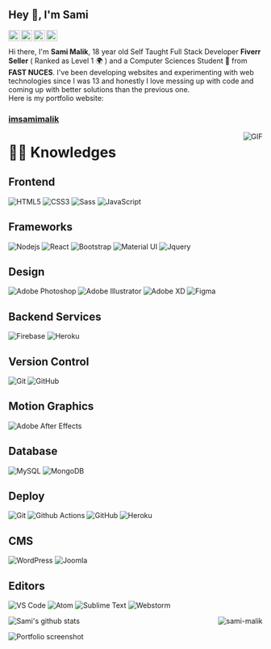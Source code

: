 ## Hey 👋, I'm Sami

<a href="https://www.linkedin.com/in/sami-malik-4663651a8" >
  <img align="left" alt="Sami's LinkdeIn" width="22px" src="https://cdn.jsdelivr.net/npm/simple-icons@v3/icons/linkedin.svg" />
</a>
<a href="https://twitter.com/imsamimalik">
  <img align="left" alt="Sami's Twitter" width="22px" src="https://cdn.jsdelivr.net/npm/simple-icons@3.6.1/icons/twitter.svg" />
</a>
<a href="https://www.instagram.com/imsamimalik/">
  <img align="left" alt="Sami's Instagram" width="22px" src="https://cdn.jsdelivr.net/npm/simple-icons@v3/icons/instagram.svg" />
</a>
<a href="https://www.facebook.com/samimalikk">
  <img align="left" alt="Sami's FB" width="22px" src="https://cdn.jsdelivr.net/npm/simple-icons@v3/icons/facebook.svg" />
</a>

<br />
<br />
Hi there, I'm <b>Sami Malik</b>, 18 year old Self Taught Full Stack Developer <b>Fiverr Seller</b> ( Ranked as Level 1 🌍 ) and a Computer Sciences Student 🚀  from <b>FAST NUCES</b>. I've been developing websites and experimenting with web technologies since I was 13 and honestly I love messing up with code and coming up with better solutions than the previous one.
<br />
Here is my portfolio website:

### [imsamimalik](imsamimalik.web.app)

  <img align="right" alt="GIF" src="https://i.pinimg.com/originals/e4/26/70/e426702edf874b181aced1e2fa5c6cde.gif" />
  
  # :man_technologist: Knowledges

## Frontend
![HTML5](https://img.shields.io/badge/-HTML5-%23E44D27?style=flat-square&logo=html5&logoColor=ffffff)
![CSS3](https://img.shields.io/badge/-CSS3-%231572B6?style=flat-square&logo=css3)
![Sass](https://img.shields.io/badge/-Sass-%23CC6699?style=flat-square&logo=sass&logoColor=ffffff)
![JavaScript](https://img.shields.io/badge/-JavaScript-black?style=flat-square&logo=javascript)


## Frameworks
![Nodejs](https://img.shields.io/badge/-Nodejs-black?style=flat-square&logo=Node.js)
![React](https://img.shields.io/badge/-React-%23282C34?style=flat-square&logo=react)
![Bootstrap](https://img.shields.io/badge/-Bootstrap-563D7C?style=flat-square&logo=bootstrap)
![Material UI](https://img.shields.io/badge/material%20ui%20-%230081CB.svg?&style=flat-square&logo=material-ui&logoColor=white)
![Jquery](https://img.shields.io/badge/jquery%20-%230769AD.svg?&style=flat-square&logo=jquery&logoColor=white)

## Design
![Adobe Photoshop](http://img.shields.io/badge/-Abode%20Photoshop-26C9FF?style=flat-square&logo=adobe-photoshop&logoColor=ffffff)
![Adobe Illustrator](http://img.shields.io/badge/-Abode%20Illustrator-FC8F30?style=flat-square&logo=adobe-illustrator&logoColor=ffffff)
![Adobe XD](http://img.shields.io/badge/-Abode%20XD-fe61f6?style=flat-square&logo=adobe-XD&logoColor=ffffff)
![Figma](http://img.shields.io/badge/-Figma-30333c?style=flat-square&logo=figma&logoColor=ffffff)

## Backend Services
![Firebase](https://img.shields.io/badge/firebase%20-%23039BE5.svg?&style=flat-square&logo=firebase)
![Heroku](https://img.shields.io/badge/heroku%20-%23430098.svg?&style=flat-square&logo=heroku&logoColor=white)

## Version Control
![Git](https://img.shields.io/badge/git%20-%23F05033.svg?&style=flat-square&logo=git&logoColor=white)
![GitHub](https://img.shields.io/badge/github%20-%23121011.svg?&style=flat-square&logo=github&logoColor=white)

## Motion Graphics
![Adobe After Effects](http://img.shields.io/badge/-Adobe%20After%20Effects-3C4858?style=flat-square&logo=adobe-after-effects)

## Database
![MySQL](https://img.shields.io/badge/-MySQL-black?style=flat-square&logo=mysql)
![MongoDB](https://img.shields.io/badge/-MongoDB-black?style=flat-square&logo=mongodb)

## Deploy
![Git](https://img.shields.io/badge/-Git-black?style=flat-square&logo=git)
![Github Actions](http://img.shields.io/badge/-Github%20Actions-2088FF?style=flat-square&logo=github-actions&logoColor=ffffff)
![GitHub](https://img.shields.io/badge/-GitHub-181717?style=flat-square&logo=github)
![Heroku](https://img.shields.io/badge/-Heroku-430098?style=flat-square&logo=heroku)

## CMS
![WordPress](https://img.shields.io/badge/-WordPress-21759B?style=flat-square&logo=wordpress)
![Joomla](http://img.shields.io/badge/-Joomla-FC8F30?style=flat-square&logo=joomla&logoColor=white)

## Editors
![VS Code](http://img.shields.io/badge/-VS%20Code-007ACC?style=flat-square&logo=visual-studio-code)
![Atom](http://img.shields.io/badge/-Atom%20Editor-1aaf5d?style=flat-square&logo=atom)
![Sublime Text](http://img.shields.io/badge/-Sublime%20Text-3C4858?style=flat-square&logo=sublime-text)
![Webstorm](http://img.shields.io/badge/-Webstorm-3C4858?style=flat-square&logo=webstorm)

![Sami's github stats](https://github-readme-stats.vercel.app/api?username=imsamimalik&show_icons=true&hide_border=true)
<span align="right"><img align="right" src="https://github-readme-stats.vercel.app/api/top-langs/?username=imsamimalik&layout=compact" alt="sami-malik" /></span>


![Portfolio screenshot](https://i.ibb.co/W0xzHwQ/1.png)
